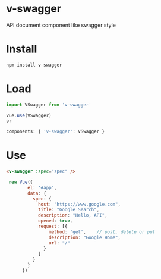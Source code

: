 # v-swagger
API document component like swagger style 

# Install

```js
npm install v-swagger
```

# Load 

```js
import VSwagger from 'v-swagger'

Vue.use(VSwagger)
or 

components: { 'v-swagger': VSwagger }

```

# Use 

```html
<v-swagger :spec="spec" />
```
```js
 new Vue({
        el: '#app',
        data: {
          spec: {
            host: "https://www.google.com",
            title: "Google Search",
            description: "Hello, API",
            opened: true,
            request: [{
                method: 'get',    // post, delete or put 
                description: "Google Home",
                url: "/"
              }
            ]
          }
        }
      })
```